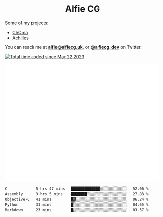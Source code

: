 <h1 align="center">Alfie CG</h1>

Some of my projects:
* [ChOma](https://github.com/opa334/ChOma)
* [Achilles](https://github.com/alfiecg24/Achilles)

You can reach me at **alfie@alfiecg.uk**, or **[@alfiecg_dev](https://twitter.com/alfiecg_dev)** on Twitter.

<a href="https://wakatime.com/@61592169-b9cf-4af8-b6fa-8ac7d4369b01"><img src="https://wakatime.com/badge/user/61592169-b9cf-4af8-b6fa-8ac7d4369b01.svg" alt="Total time coded since May 22 2023" /></a>


<img align="center" src="/github-metrics.svg" alt="Metrics" width="500">

 <!--[![GitHub Streak](https://streak-stats.demolab.com/?user=alfiecg24)](https://git.io/streak-stats)-->

<!--START_SECTION:waka-->

```txt
C             5 hrs 47 mins   █████████████░░░░░░░░░░░░   52.06 %
Assembly      3 hrs 5 mins    ███████░░░░░░░░░░░░░░░░░░   27.83 %
Objective-C   41 mins         █▓░░░░░░░░░░░░░░░░░░░░░░░   06.24 %
Python        31 mins         █░░░░░░░░░░░░░░░░░░░░░░░░   04.65 %
Markdown      23 mins         █░░░░░░░░░░░░░░░░░░░░░░░░   03.57 %
```

<!--END_SECTION:waka-->
